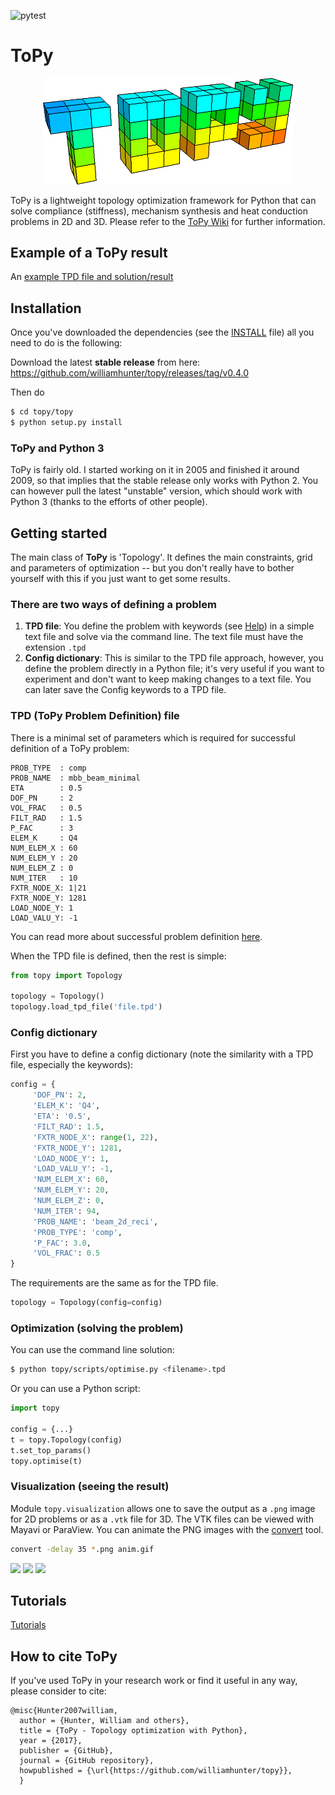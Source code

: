 ![pytest](https://github.com/mlaradji/topy/workflows/pytest/badge.svg)

# ToPy
<div align="center">
	<img src="./imgsrc/topy_logo3d.png" width="400">
</div>

ToPy is a lightweight topology optimization framework for Python that can solve
compliance (stiffness), mechanism synthesis and heat conduction problems in 2D and 3D.
Please refer to the [ToPy Wiki](https://github.com/williamhunter/topy/wiki) for further information.

## Example of a ToPy result
An [example TPD file and solution/result](https://github.com/williamhunter/ToPy/wiki/Examples-of-ToPy-results)

## Installation
Once you've downloaded the dependencies (see the [INSTALL](https://github.com/williamhunter/topy/blob/master/INSTALL.md)
file) all you need to do is the following:

Download the latest **stable release** from here: https://github.com/williamhunter/topy/releases/tag/v0.4.0

Then do

```bash
$ cd topy/topy
$ python setup.py install
```

### ToPy and Python 3
ToPy is fairly old. I started working on it in 2005 and finished it around 2009, so that implies that the stable release only 
works with Python 2. You can however pull the latest "unstable" version, which should work with Python 3 (thanks to the
efforts of other people).

## Getting started
The main class of **ToPy** is 'Topology'. It defines the main constraints,
grid and parameters of optimization -- but you don't really have to bother
yourself with this if you just want to get some results.

### There are two ways of defining a problem
1. **TPD file**: You define the problem with keywords
(see [Help](https://github.com/williamhunter/topy/wiki/Help)) in a simple text file and solve via the command line. The text file must have the extension `.tpd`
2. **Config dictionary**: This is similar to the TPD file approach, however,
you define the problem directly in a Python file; it's very useful if you want to
experiment and don't want to keep making changes to a text file.
You can later save the Config keywords to a TPD file.

### TPD (**T**oPy **P**roblem **D**efinition) file
There is a minimal set of parameters which is required for successful definition of a ToPy problem:
```
PROB_TYPE  : comp
PROB_NAME  : mbb_beam_minimal
ETA        : 0.5
DOF_PN     : 2
VOL_FRAC   : 0.5
FILT_RAD   : 1.5
P_FAC      : 3
ELEM_K     : Q4
NUM_ELEM_X : 60
NUM_ELEM_Y : 20
NUM_ELEM_Z : 0
NUM_ITER   : 10
FXTR_NODE_X: 1|21
FXTR_NODE_Y: 1281
LOAD_NODE_Y: 1
LOAD_VALU_Y: -1
```
You can read more about successful problem definition [here](https://github.com/williamhunter/topy/tree/master/templates).

When the TPD file is defined, then the rest is simple:

```python
from topy import Topology

topology = Topology()
topology.load_tpd_file('file.tpd')
```

### Config dictionary
First you have to define a config dictionary (note the similarity with a TPD
file, especially the keywords):

```Python
config = {
     'DOF_PN': 2,
     'ELEM_K': 'Q4',
     'ETA': '0.5',
     'FILT_RAD': 1.5,
     'FXTR_NODE_X': range(1, 22),
     'FXTR_NODE_Y': 1281,
     'LOAD_NODE_Y': 1,
     'LOAD_VALU_Y': -1,
     'NUM_ELEM_X': 60,
     'NUM_ELEM_Y': 20,
     'NUM_ELEM_Z': 0,
     'NUM_ITER': 94,
     'PROB_NAME': 'beam_2d_reci',
     'PROB_TYPE': 'comp',
     'P_FAC': 3.0,
     'VOL_FRAC': 0.5
}
```
The requirements are the same as for the TPD file.

```Python
topology = Topology(config=config)
```
### Optimization (solving the problem)

You can use the command line solution:

```bash
$ python topy/scripts/optimise.py <filename>.tpd
```

Or you can use a Python script:

```Python
import topy

config = {...}
t = topy.Topology(config)
t.set_top_params()
topy.optimise(t)
```

### Visualization (seeing the result)
Module `topy.visualization` allows one to save the output as a `.png` image for 2D problems or as a `.vtk` file for 3D.
The VTK files can be viewed with Mayavi or ParaView.
You can animate the PNG images with
the [convert](https://www.imagemagick.org/script/convert.php) tool.

```bash
convert -delay 35 *.png anim.gif
```

<div align="left">
	<img src="./imgsrc/beam_2d_reci_gsf.gif" width=40%>
	<img src="./imgsrc/inverter_2d_eta03.gif" width=30%>
	<img src="./imgsrc/t-piece_2d_Q4_eta04_gsf.gif" width=20%>
</div>

## Tutorials
[Tutorials](https://github.com/williamhunter/topy/wiki/Tutorials)

## How to cite ToPy
If you've used ToPy in your research work or find it useful in any way, please consider to cite:
```
@misc{Hunter2007william,
  author = {Hunter, William and others},
  title = {ToPy - Topology optimization with Python},
  year = {2017},
  publisher = {GitHub},
  journal = {GitHub repository},
  howpublished = {\url{https://github.com/williamhunter/topy}},
  }
```
